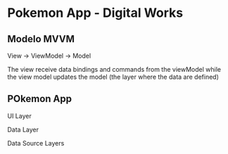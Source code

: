 # Pokemon App - Digital Works

## Modelo MVVM

View -> ViewModel -> Model

The view receive data bindings and commands from the viewModel while the view model updates the model (the layer where the data are defined)

## POkemon App

UI Layer

Data Layer

Data Source Layers